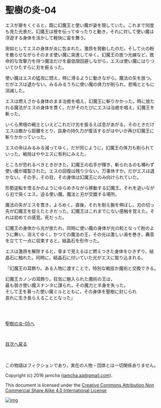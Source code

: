 # 聖樹の炎-04

エスが扉をくぐると，既に幻魔王と使い魔が姿を現していた。これまで何度  
も見た光景だ。幻魔王は根を伝ってゆったりと動き，それに対して使い魔は  
浮遊する身体を活かして軽快に宙を舞う。  

突如としてエスの身体が炎に包まれた。激昂を発動したのだ。そして火の粉  
を散らせながらそのまま使い魔に突進してゆく。幻魔王の放つ光線など，致  
命的な攻撃力を持つ魔法だけを最低限回避しながら，エスは使い魔にはりつ  
いてひたすらに刃を振るった。  

使い魔はエスの猛攻に悶え，時に滑るように動きながら，魔法の矢を放つ。  
だがエスは退かない。みるみるうちに使い魔の体力が削られ，悲鳴とともに  
消滅した。  

エスは燃えさかる身体のまま治癒を唱え，幻魔王に斬りかかった。時に放た  
れる魔法がエスの身体を貫く。だがそのたびにエスは治癒を唱え，幻魔王を  
斬った。  

いくら黒檀の戦士といえどこれだけ刃を振るえば息があがる。そのときだけ  
エスは敵から距離をとり，自身の持久力が復活するがはやいか再び幻魔王に  
斬りかかっていった。  

エスの命はみるみる減ってゆく。だが同じように，幻魔王の体力も削られて  
いった。戦局はややエスに有利にみえた。  

ところが恐れるべきときがきた。幻魔王の右手が輝き，斬られるのも構わず  
使い魔が複製された。エスの回復は残り少ない。万事休すか。だがエスは退  
かない。その手，その目，その身体は幻魔王にのみ向けられていた。  

形勢逆転を悟るかのようにゆらめきながら移動する幻魔王。それを追いなが  
ら刃で突くエス。迫る使い魔。魔法と刃が交錯する場所。  

魔法の矢がエスを貫き，よろめく。直後，それを耐え腕を伸ばし，刃の切っ  
先が幻魔王を捉えたときだった。幻魔王はこれまでにない感触を覚えた。そ  
れは初めての感覚。死だった。  

幻魔王の身体から光が放たれ，同時に使い魔の身体が光の粒となって粉のよ  
うに舞い，消えてゆく。かつての魔法の王，その光は激しい渦を巻き，轟音  
を立てて一点に収束すると，結晶石を形作った。  

エスは激昂を解除すると，骨まで見えるほど燃えつきた身体をひきずり，結  
晶石に触れた。同時に，結晶石に付いていた光がエスに取り込まれる。  

『幻魔王の耳飾り。ある人物に渡すことで，特別な戦技か魔術と交換できる。  

幻魔王カノンの耳飾り。狂気に魅入られた魔術の王は，  
最も弱き使い魔スナンタに謀られ，その魔力と半身を失った。  
そして王を慕った使い魔ミルとともに，その身体を聖樹に封じられ  
哀れに生き長らえることとなった』  

<br>  
<br>  

[聖樹の炎-05へ](https://github.com/jamcha-aa/EbonyBlades/blob/master/articles/sacredtree/05.md)  

<br>  

[目次へ戻る](https://github.com/jamcha-aa/EbonyBlades/blob/master/README.md)  

<br>  
<br>  
この物語はフィクションであり，実在の人物・団体とは一切関係ありません。  

Copyright (c) 2016 jamcha (jamcha.aa@gmail.com).  

This document is licensed under the [Creative Commons Attribution Non Commercial Share Alike 4.0 International License](http://creativecommons.org/licenses/by-nc-sa/4.0/deed)  

[![img](http://i.creativecommons.org/l/by-nc-sa/3.0/80x15.png)](http://creativecommons.org/licenses/by-nc-sa/4.0/deed)